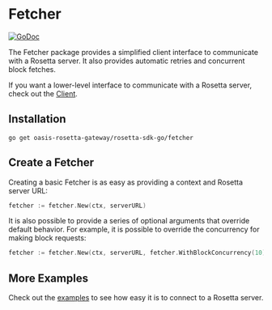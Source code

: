 # Fetcher

[![GoDoc](https://img.shields.io/badge/go.dev-reference-007d9c?logo=go&logoColor=white&style=shield)](https://pkg.go.dev/oasis-rosetta-gateway/rosetta-sdk-go/fetcher?tab=doc)

The Fetcher package provides a simplified client interface to communicate
with a Rosetta server. It also provides automatic retries and concurrent block
fetches.

If you want a lower-level interface to communicate with a Rosetta server,
check out the [Client](/client).

## Installation

```shell
go get oasis-rosetta-gateway/rosetta-sdk-go/fetcher
```

## Create a Fetcher
Creating a basic Fetcher is as easy as providing a context and Rosetta server URL:
```go
fetcher := fetcher.New(ctx, serverURL)
```

It is also possible to provide a series of optional arguments that override
default behavior. For example, it is possible to override the concurrency
for making block requests:
```go
fetcher := fetcher.New(ctx, serverURL, fetcher.WithBlockConcurrency(10))
```

## More Examples
Check out the [examples](/examples) to see how easy
it is to connect to a Rosetta server.
